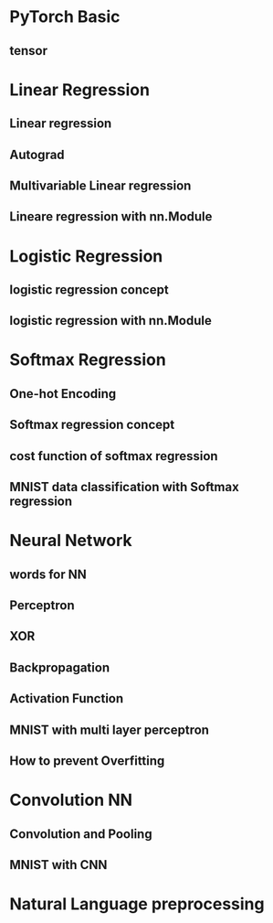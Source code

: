 # PyTorch Basic
## tensor 

# Linear Regression
## Linear regression
## Autograd
## Multivariable Linear regression
## Lineare regression with nn.Module

# Logistic Regression
## logistic regression concept
## logistic regression with nn.Module

# Softmax Regression
## One-hot Encoding
## Softmax regression concept
## cost function of softmax regression
## MNIST data classification with Softmax regression

# Neural Network
## words for NN
## Perceptron
## XOR 
## Backpropagation
## Activation Function
## MNIST with multi layer perceptron
## How to prevent Overfitting

# Convolution NN
## Convolution and Pooling
## MNIST with CNN

# Natural Language preprocessing


